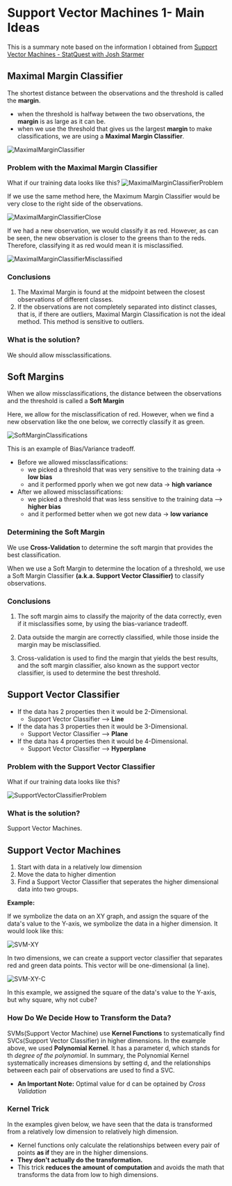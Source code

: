 # Support Vector Machines 1- Main Ideas

This is a summary note based on the information I obtained from [Support Vector Machines - StatQuest with Josh Starmer](https://www.youtube.com/watch?v=efR1C6CvhmE)

## Maximal Margin Classifier
The shortest distance between the observations and the threshold is called the **margin**.
* when the threshold is halfway between the two observations, the **margin** is as large as it can be.
* when we use the threshold that gives us the largest **margin** to make classifications, we are using a **Maximal Margin Classifier**.

![MaximalMarginClassifier](https://github.com/asliulusoy/Machine-Learning-CMPE302/assets/132180090/6e265b5b-aeed-4e20-95cb-574343cf1bc3)

### Problem with the Maximal Margin Classifier

What if our training data looks like this?
![MaximalMarginClassifierProblem](https://github.com/asliulusoy/Machine-Learning-CMPE302/assets/132180090/9766e6c2-abe7-4f4f-908f-0af20a7d19b0)

If we use the same method here, the Maximum Margin Classifier would be very close to the right side of the observations.

![MaximalMarginClassifierClose](https://github.com/asliulusoy/Machine-Learning-CMPE302/assets/132180090/50018dcd-b66c-40f3-890a-ca2dbb9e1694)

If we had a new observation, we would classify it as red. However, as can be seen, the new observation is closer to the greens than to the reds. Therefore, classifying it as red would mean it is misclassified.

![MaximalMarginClassifierMisclassified](https://github.com/asliulusoy/Machine-Learning-CMPE302/assets/132180090/58cfb233-c8f5-4b73-8714-ef6d69637c1d)

### Conclusions
1. The Maximal Margin is found at the midpoint between the closest observations of different classes.
2. If the observations are not completely separated into distinct classes, that is, if there are outliers, Maximal Margin Classification is not the ideal method. This method is sensitive to outliers.

### What is the solution?
We should allow missclassifications.

## Soft Margins

When we allow missclassifications, the distance between the observations and the threshold is called a **Soft Margin**

Here, we allow for the misclassification of red. However, when we find a new observation like the one below, we correctly classify it as green.

![SoftMarginClassifications](https://github.com/asliulusoy/Machine-Learning-CMPE302/assets/132180090/579c94f8-b0a8-4325-b28b-692b22aa9f89)

This is an example of Bias/Variance tradeoff.
* Before we allowed missclassifications:
  - we picked a threshold that was very sensitive to the training data -> **low bias**
  - and it performed pporly when we got new data -> **high variance**
* After we allowed missclassifications:
  - we picked a threshold that was less sensitive to the training data --> **higher bias**
  - and it performed better when we got new data -> **low variance**

### Determining the Soft Margin

We use **Cross-Validation** to determine the soft margin that provides the best classification.

When we use a Soft Margin to determine the location of a threshold, we use a Soft Margin Classifier **(a.k.a. Support Vector Classifier)** to classify observations.

### Conclusions

1. The soft margin aims to classify the majority of the data correctly, even if it misclassifies some, by using the bias-variance tradeoff.

2. Data outside the margin are correctly classified, while those inside the margin may be misclassified.

3. Cross-validation is used to find the margin that yields the best results, and the soft margin classifier, also known as the support vector classifier, is used to determine the best threshold.


## Support Vector Classifier

* If the data has 2 properties then it would be 2-Dimensional.
  - Support Vector Classifier --> **Line**
* If the data has 3 properties then it would be 3-Dimensional.
  - Support Vector Classifier --> **Plane**
* If the data has 4 properties then it would be 4-Dimensional.
  - Support Vector Classifier --> **Hyperplane**

### Problem with the Support Vector Classifier

What if our training data looks like this?

![SupportVectorClassifierProblem](https://github.com/asliulusoy/Machine-Learning-CMPE302/assets/132180090/521881fb-dbd5-494f-b00f-7346280da344)

### What is the solution?
Support Vector Machines.

## Support Vector Machines
1. Start with data in a relatively low dimension
2. Move the data to higher dimention
3. Find a Support Vector Classifier that seperates the higher dimensional data into two groups.

**Example:**

If we symbolize the data on an XY graph, and assign the square of the data's value to the Y-axis, we symbolize the data in a higher dimension. It would look like this:

![SVM-XY](https://github.com/asliulusoy/Machine-Learning-CMPE302/assets/132180090/9bf686a0-9111-4d7c-ab9c-e5d76e87422b)

In two dimensions, we can create a support vector classifier that separates red and green data points. This vector will be one-dimensional (a line).

![SVM-XY-C](https://github.com/asliulusoy/Machine-Learning-CMPE302/assets/132180090/c705d721-fecb-4ac8-98e8-ceb29f449d27)

In this example, we assigned the square of the data's value to the Y-axis, but why square, why not cube?

### How Do We Decide How to Transform the Data?

SVMs(Support Vector Machine) use **Kernel Functions** to systematically find SVCs(Support Vector Classifier) in higher dimensions.
In the example above, we used **Polynomial Kernel**. It has a parameter d, which stands for th *degree of the polynomial*.
In summary, the Polynomial Kernel systematically increases dimensions by setting d, and the relationships between each pair of observations are used to find a SVC.

* **An Important Note:** Optimal value for d can be optained by *Cross Validation*

### Kernel Trick

In the examples given below, we have seen that the data is transformed from a relatively low dimension to relatively high dimension.

* Kernel functions only calculate the relationships between every pair of points **as if** they are in the higher dimensions.
* **They don't actually do the transformation.**
* This trick **reduces the amount of computation** and avoids the math that transforms the data from low to high dimensions.


